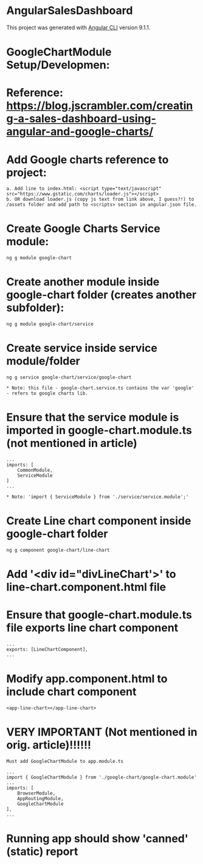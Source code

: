 # AngularSalesDashboard

This project was generated with [Angular CLI](https://github.com/angular/angular-cli) version 9.1.1.

# GoogleChartModule Setup/Developmen:
# Reference: https://blog.jscrambler.com/creating-a-sales-dashboard-using-angular-and-google-charts/

# Add Google charts reference to project:
    a. Add line to index.html: <script type="text/javascript" src="https://www.gstatic.com/charts/loader.js"></script>
    b. OR download loader.js (copy js text from link above, I guess?!) to /assets folder and add path to <scripts> section in angular.json file.

# Create Google Charts Service module:
    ng g module google-chart

# Create another module inside google-chart folder (creates another subfolder):
    ng g module google-chart/service

# Create service inside service module/folder
    ng g service google-chart/service/google-chart

    * Note: this file - google-chart.service.ts contains the var 'google' - refers to google charts lib.

# Ensure that the service module is imported in google-chart.module.ts (not mentioned in article)
    ...
    imports: [
        CommonModule,
        ServiceModule 
    ]
    ...

    * Note: 'import { ServiceModule } from './service/service.module';'

# Create Line chart component inside google-chart folder
    ng g component google-chart/line-chart

# Add '<div id="divLineChart'></div>' to line-chart.component.html file

# Ensure that google-chart.module.ts file exports line chart component
    ...
    exports: [LineChartComponent],
    ...

# Modify app.component.html to include chart component
    <app-line-chart></app-line-chart>

# VERY IMPORTANT (Not mentioned in orig. article)!!!!!!
    Must add GoogleChartModule to app.module.ts

    ...
    import { GoogleChartModule } from './google-chart/google-chart.module'
    ...
    imports: [
        BrowserModule,
        AppRoutingModule,
        GoogleChartModule
    ],
    ...

# Running app should show 'canned' (static) report

